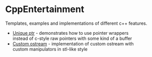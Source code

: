 # CppEntertainment
Templates, examples and implementations of different c++ features.

* [Unique ptr](..//unique_ptr/unique_ptr_.cpp) - demonstrates how to use 
  pointer wrappers<br /> instead of c-style raw pointers with some kind of a buffer  
* [Custom ostream](../custom_stream) - implementation of custom ostream with<br />
  custom manipulators in stl-like style

